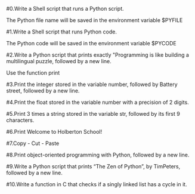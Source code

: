 #0.Write a Shell script that runs a Python script.

The Python file name will be saved in the environment variable $PYFILE

#1.Write a Shell script that runs Python code.

The Python code will be saved in the environment variable $PYCODE

#2.Write a Python script that prints exactly "Programming is like building a multilingual puzzle, followed by a new line.

Use the function print

#3.Print the integer stored in the variable number, followed by Battery street, followed by a new line.

#4.Print the float stored in the variable number with a precision of 2 digits.

#5.Print 3 times a string stored in the variable str, followed by its first 9 characters.

#6.Print Welcome to Holberton School!

#7.Copy - Cut - Paste

#8.Print object-oriented programming with Python, followed by a new line.

#9.Write a Python script that prints “The Zen of Python”, by TimPeters, followed by a new line.

#10.Write a function in C that checks if a singly linked list has a cycle in it.

